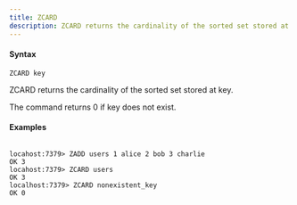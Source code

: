 ```yaml
---
title: ZCARD
description: ZCARD returns the cardinality of the sorted set stored at key.
---
```


<!-- This file is automatically generated. Any modifications made directly to this file
  may be overwritten. For more details on how this file is generated and how to use
  the related commands, refer to the documentation available in the `internal/cmd/cmd_*.go` files.
-->

#### Syntax

```
ZCARD key
```


ZCARD returns the cardinality of the sorted set stored at key.

The command returns 0 if key does not exist.
	

#### Examples

```

locahost:7379> ZADD users 1 alice 2 bob 3 charlie
OK 3
locahost:7379> ZCARD users
OK 3
localhost:7379> ZCARD nonexistent_key
OK 0
	
```
